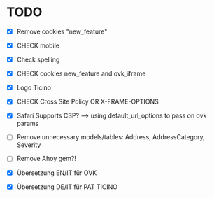 # TODO

- [x] Remove cookies "new_feature"
- [X] CHECK mobile
- [X] Check spelling
- [X] CHECK cookies new_feature and ovk_iframe
- [X] Logo Ticino

- [X] CHECK Cross Site Policy OR X-FRAME-OPTIONS
- [X] Safari Supports CSP? --> using default_url_options to pass on ovk params


- [ ] Remove unnecessary models/tables: Address, AddressCategory, Severity
- [ ] Remove Ahoy gem?!

- [X] Übersetzung EN/IT für OVK
- [X] Übersetzung DE/IT für PAT TICINO